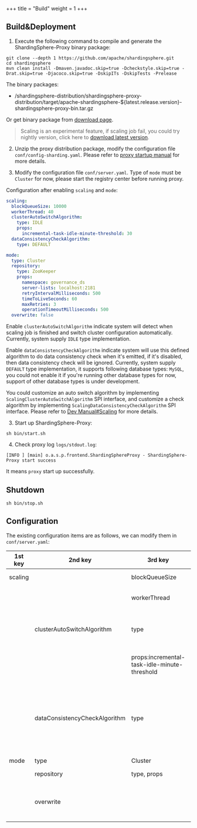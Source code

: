 +++
title = "Build"
weight = 1
+++

## Build&Deployment

1. Execute the following command to compile and generate the ShardingSphere-Proxy binary package:

```
git clone --depth 1 https://github.com/apache/shardingsphere.git
cd shardingsphere
mvn clean install -Dmaven.javadoc.skip=true -Dcheckstyle.skip=true -Drat.skip=true -Djacoco.skip=true -DskipITs -DskipTests -Prelease
```

The binary packages:
- /shardingsphere-distribution/shardingsphere-proxy-distribution/target/apache-shardingsphere-${latest.release.version}-shardingsphere-proxy-bin.tar.gz

Or get binary package from [download page]( https://shardingsphere.apache.org/document/current/en/downloads/ ).

> Scaling is an experimental feature, if scaling job fail, you could try nightly version, click here to [download latest version]( https://github.com/apache/shardingsphere#nightly-builds ).

2. Unzip the proxy distribution package, modify the configuration file `conf/config-sharding.yaml`. Please refer to [proxy startup manual](/en/user-manual/shardingsphere-proxy/startup/bin/) for more details.

3. Modify the configuration file `conf/server.yaml`. Type of `mode` must be `Cluster` for now, please start the registry center before running proxy.

Configuration after enabling `scaling` and `mode`:
```yaml
scaling:
  blockQueueSize: 10000
  workerThread: 40
  clusterAutoSwitchAlgorithm:
    type: IDLE
    props:
      incremental-task-idle-minute-threshold: 30
  dataConsistencyCheckAlgorithm:
    type: DEFAULT

mode:
  type: Cluster
  repository:
    type: ZooKeeper
    props:
      namespace: governance_ds
      server-lists: localhost:2181
      retryIntervalMilliseconds: 500
      timeToLiveSeconds: 60
      maxRetries: 3
      operationTimeoutMilliseconds: 500
  overwrite: false
```

Enable `clusterAutoSwitchAlgorithm` indicate system will detect when scaling job is finished and switch cluster configuration automatically. Currently, system supply `IDLE` type implementation.

Enable `dataConsistencyCheckAlgorithm` indicate system will use this defined algorithm to do data consistency check when it's emitted, if it's disabled, then data consistency check will be ignored. Currently, system supply `DEFAULT` type implementation, it supports following database types: `MySQL`, you could not enable it if you're running other database types for now, support of other database types is under development.

You could customize an auto switch algorithm by implementing `ScalingClusterAutoSwitchAlgorithm` SPI interface, and customize a check algorithm by implementing `ScalingDataConsistencyCheckAlgorithm` SPI interface. Please refer to [Dev Manual#Scaling](/en/dev-manual/scaling/) for more details.

3. Start up ShardingSphere-Proxy:

```
sh bin/start.sh
```

4. Check proxy log `logs/stdout.log`:

```
[INFO ] [main] o.a.s.p.frontend.ShardingSphereProxy - ShardingSphere-Proxy start success
```

It means `proxy` start up successfully.

## Shutdown

```
sh bin/stop.sh
```

## Configuration

The existing configuration items are as follows, we can modify them in `conf/server.yaml`:

| 1st key | 2nd key                       | 3rd key                                      | Desc                                                                                         | Default value   |
| ------- | ----------------------------- | -------------------------------------------- | -------------------------------------------------------------------------------------------- | --------------- |
| scaling |                               | blockQueueSize                               | Queue size of data transmission channel                                                      | 10000           |
|         |                               | workerThread                                 | Worker thread pool size, the number of migration task threads allowed to run concurrently    | 40              |
|         | clusterAutoSwitchAlgorithm    | type                                         | Enable automatic detection of task completion and switch configuration, currently the system provides IDLE type implementation |           |
|         |                               | props:incremental-task-idle-minute-threshold | The maximum idle time of incremental synchronization, if it exceeds this value, enter the next state    | 30 (minutes) |
|         | dataConsistencyCheckAlgorithm | type                                         | Configure the dataConsistencyCheckAlgorithm, configure it to enable data consistency check. At present, system provides `DEFAULT` type of implementation, only MySQL implement `DEFAULT` algorithm for now. Please refer to [Data consistency check algorithm](/en/dev-manual/scaling/#scalingdataconsistencycheckalgorithm) for more details. |           |
| mode    | type                          | Cluster                                      |                                                                                              |                |
|         | repository                    | type, props                                  | registry center, now support Zookeeper, Etcd                                                 |                |
|         | overwrite                     |                                              | Control whether the configuration file covers the registry center metadata, which can generally be used during testing. | false     |
